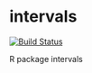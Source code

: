 intervals
=========
[![Build Status](https://travis-ci.org/edzer/intervals.png?branch=master)](https://travis-ci.org/edzer/intervals)

R package intervals
